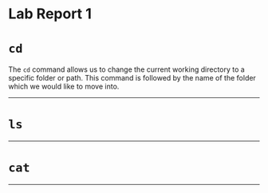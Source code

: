 # Lab Report 1

# ```cd```

The ```cd``` command allows us to change the current working directory to a specific folder or path. This command is followed by the name of the folder which we would like to move into. 


---
# ```ls```

---
# ```cat```

---
